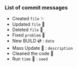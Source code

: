 ### List of commit messages

- Created `file` ✨
- Updated `file` 🔨
- Deleted `file` 🔫
- Fixed `problem` 🔮
- New BUILD 💿 : `date`
- Mass Update 🎳 : `description`
- Cleaned the code 🚿
- Run `time` 🎥 : `seed`
